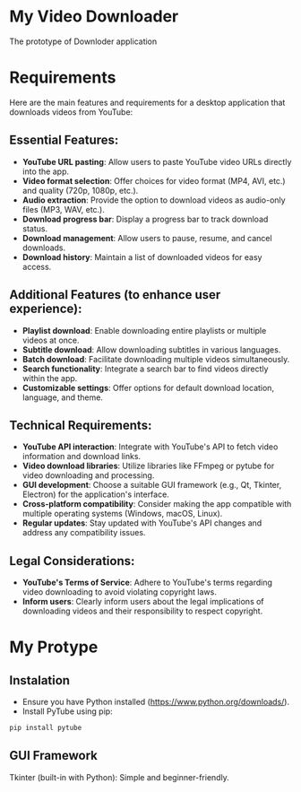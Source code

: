 # My Video Downloader

The prototype of Downloder application

# Requirements

Here are the main features and requirements for a desktop application that downloads videos from YouTube:

## Essential Features:

- **YouTube URL pasting**: Allow users to paste YouTube video URLs directly into the app.
- **Video format selection**: Offer choices for video format (MP4, AVI, etc.) and quality (720p, 1080p, etc.).
- **Audio extraction**: Provide the option to download videos as audio-only files (MP3, WAV, etc.).
- **Download progress bar**: Display a progress bar to track download status.
- **Download management**: Allow users to pause, resume, and cancel downloads.
- **Download history**: Maintain a list of downloaded videos for easy access.

## Additional Features (to enhance user experience):

- **Playlist download**: Enable downloading entire playlists or multiple videos at once.
- **Subtitle download**: Allow downloading subtitles in various languages.
- **Batch download**: Facilitate downloading multiple videos simultaneously.
- **Search functionality**: Integrate a search bar to find videos directly within the app.
- **Customizable settings**: Offer options for default download location, language, and theme.

## Technical Requirements:

- **YouTube API interaction**: Integrate with YouTube's API to fetch video information and download links.
- **Video download libraries**: Utilize libraries like FFmpeg or pytube for video downloading and processing.
- **GUI development**: Choose a suitable GUI framework (e.g., Qt, Tkinter, Electron) for the application's interface.
- **Cross-platform compatibility**: Consider making the app compatible with multiple operating systems (Windows, macOS, Linux).
- **Regular updates**: Stay updated with YouTube's API changes and address any compatibility issues.

## Legal Considerations:

- **YouTube's Terms of Service**: Adhere to YouTube's terms regarding video downloading to avoid violating copyright laws.
- **Inform users**: Clearly inform users about the legal implications of downloading videos and their responsibility to respect copyright.

# My Protype 

## Instalation

- Ensure you have Python installed (https://www.python.org/downloads/).
- Install PyTube using pip: 

```bash
pip install pytube
```

## GUI Framework

Tkinter (built-in with Python): Simple and beginner-friendly.

